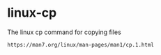 # linux-cp

The linux cp command for copying files

```
https://man7.org/linux/man-pages/man1/cp.1.html
```